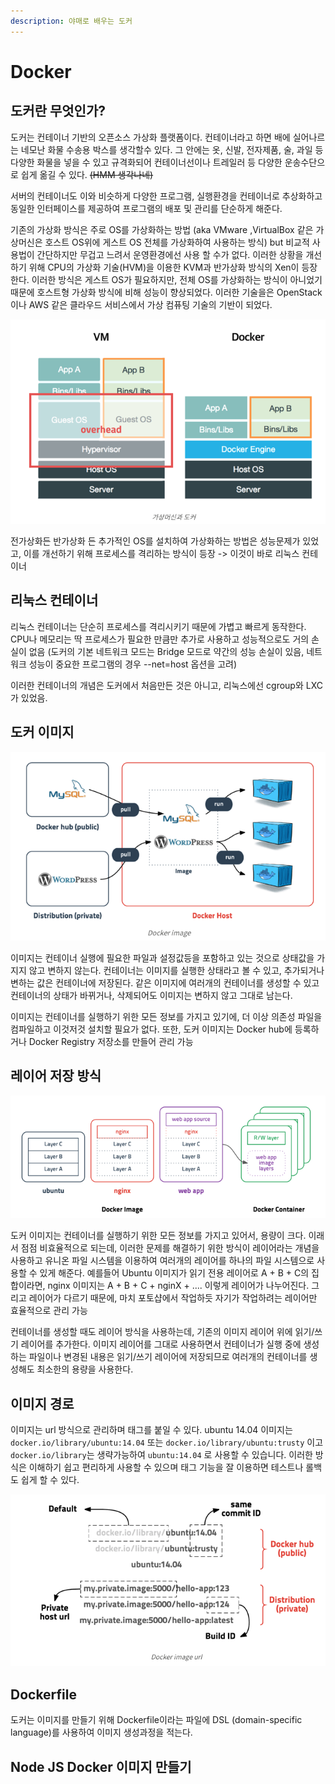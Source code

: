```yaml
---
description: 야매로 배우는 도커
---
```


# Docker

## 도커란 무엇인가?

도커는 컨테이너 기반의 오픈소스 가상화 플랫폼이다. 컨테이너라고 하면 배에 실어나르는 네모난 화물 수송용 박스를 생각할수 있다. 그 안에는 옷, 신발, 전자제품, 술, 과일 등 다양한 화물을 넣을 수 있고 규격화되어 컨테이너선이나 트레일러 등 다양한 운송수단으로 쉽게 옮길 수 있다. ~~\(HMM 생각나네\)~~

서버의 컨테이너도 이와 비슷하게 다양한 프로그램, 실행환경을 컨테이너로 추상화하고 동일한 인터페이스를 제공하여 프로그램의 배포 및 관리를 단순하게 해준다. 

기존의 가상화 방식은 주로 OS를 가상화하는 방법 \(aka VMware ,VirtualBox 같은 가상머신은 호스트 OS위에 게스트 OS 전체를 가상화하여 사용하는 방식\) but 비교적 사용법이 간단하지만 무겁고 느려서 운영환경에선 사용 할 수가 없다. 이러한 상황을 개선하기 위해 CPU의 가상화 기술\(HVM\)을 이용한 KVM과 반가상화 방식의 Xen이 등장한다. 이러한 방식은 게스트 OS가 필요하지만, 전체 OS를 가상화하는 방식이 아니었기 때문에 호스트형 가상화 방식에 비해 성능이 향상되었다. 이러한 기술을은 OpenStack이나 AWS 같은 클라우드 서비스에서 가상 컴퓨팅 기술의 기반이 되었다.



![](.gitbook/assets/2021-07-15-9.18.26.png)

전가상화든 반가상화 든 추가적인 OS를 설치하여 가상화하는 방법은 성능문제가 있었고, 이를 개선하기 위해 프로세스를 격리하는 방식이 등장 -&gt; 이것이 바로 리눅스 컨테이너

## 리눅스 컨테이너

리눅스 컨테이너는 단순히 프로세스를 격리시키기 때문에 가볍고 빠르게 동작한다. CPU나 메모리는 딱 프로세스가 필요한 만큼만 추가로 사용하고 성능적으로도 거의 손실이 없음 \(도커의 기본 네트워크 모드는 Bridge 모드로 약간의 성능 손실이 있음, 네트워크 성능이 중요한 프로그램의 경우 --net=host 옵션을 고려\)

이러한 컨테이너의 개념은 도커에서 처음만든 것은 아니고, 리눅스에선 cgroup와 LXC가 있었음. 

## 도커 이미지

![](.gitbook/assets/2021-07-15-9.22.14.png)

이미지는 컨테이너 실행에 필요한 파일과 설정값등을 포함하고 있는 것으로 상태값을 가지지 않고 변하지 않는다. 컨테이너는 이미지를 실행한 상태라고 볼 수 있고, 추가되거나 변하는 값은 컨테이너에 저장된다. 같은 이미지에 여러개의 컨테이너를 생성할 수 있고 컨테이너의 상태가 바뀌거나, 삭제되어도 이미지는 변하지 않고 그대로 남는다. 

이미지는 컨테이너를 실행하기 위한 모든 정보를 가지고 있기에, 더 이상 의존성 파일을 컴파일하고 이것저것 설치할 필요가 없다. 또한, 도커 이미지는 Docker hub에 등록하거나 Docker Registry 저장소를 만들어 관리 가능

## 레이어 저장 방식

![](.gitbook/assets/2021-07-15-9.25.20.png)

도커 이미지는 컨테이너를 실행하기 위한 모든 정보를 가지고 있어서, 용량이 크다. 이래서 점점 비효율적으로 되는데, 이러한 문제를 해결하기 위한 방식이 레이어라는 개념을 사용하고 유니온 파일 시스템을 이용하여 여러개의 레이어를 하나의 파일 시스템으로 사용할 수 있게 해준다. 예를들어 Ubuntu 이미지가 읽기 전용 레이어로 A + B + C의 집합이라면, nginx 이미지는 A + B + C + nginX + .... 이렇게 레이어가 나누어진다. 그리고 레이어가 다르기 때문에, 마치 포토샵에서 작업하듯 자기가 작업하려는 레이어만 효율적으로 관리 가능

컨테이너를 생성할 때도 레이어 방식을 사용하는데, 기존의 이미지 레이어 위에 읽기/쓰기 레이어를 추가한다. 이미지 레이어를 그대로 사용하면서 컨테이너가 실행 중에 생성하는 파일이나 변경된 내용은 읽기/쓰기 레이어에 저장되므로 여러개의 컨테이너를 생성해도 최소한의 용량을 사용한다. 

## 이미지 경로

이미지는 url 방식으로 관리하며 태그를 붙일 수 있다.  ubuntu 14.04 이미지는 `docker.io/library/ubuntu:14.04` 또는 `docker.io/library/ubuntu:trusty` 이고 `docker.io/library`는 생략가능하여 `ubuntu:14.04` 로 사용할 수 있습니다. 이러한 방식은 이해하기 쉽고 편리하게 사용할 수 있으며 태그 기능을 잘 이용하면 테스트나 롤백도 쉽게 할 수 있다. 

![](.gitbook/assets/2021-07-15-9.31.44.png)

## Dockerfile

도커는 이미지를 만들기 위해 Dockerfile이라는 파일에 DSL \(domain-specific language\)를 사용하여 이미지 생성과정을 적는다. 

## Node JS Docker 이미지 만들기





